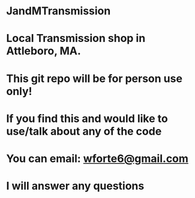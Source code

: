 # JandMTransmission
# Local Transmission shop in Attleboro, MA.
# This git repo will be for person use only!
# If you find this and would like to use/talk about any of the code
# You can email: wforte6@gmail.com
# I will answer any questions
